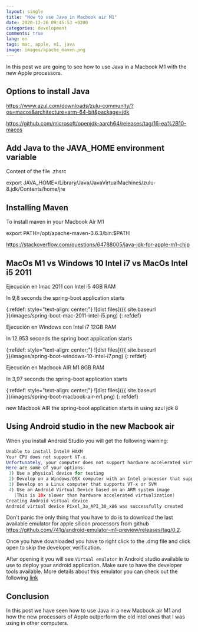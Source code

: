 ```yaml
---
layout: single
title: "How to use Java in Macbook air M1"
date: 2020-12-26 09:45:53 +0200
categories: development
comments: true
lang: en
tags: mac, apple, m1, java
image: images/apache_maven.png
---
```


In this post we are going to see how to use Java in a Macbook M1 with the new Apple processors.

Options to install Java
--------------------------
https://www.azul.com/downloads/zulu-community/?os=macos&architecture=arm-64-bit&package=jdk

https://github.com/microsoft/openjdk-aarch64/releases/tag/16-ea%2B10-macos

Add Java to the JAVA_HOME environment variable
-----------------------------------------------------
Content of the file .zhsrc

export JAVA_HOME=/Library/Java/JavaVirtualMachines/zulu-8.jdk/Contents/home/jre

Installing Maven
----------------------------
To install maven in your Macbook Air M1

export PATH=/opt/apache-maven-3.6.3/bin:$PATH

https://stackoverflow.com/questions/64788005/java-jdk-for-apple-m1-chip

MacOs M1 vs Windows 10 Intel i7 vs MacOs Intel i5 2011 
--------------------------------------------------------

Ejecución en Imac 2011 con Intel i5 4GB RAM 

In 9,8 seconds the spring-boot application starts

{:refdef: style="text-align: center;"}
![dist files]({{ site.baseurl }}/images/spring-boot-mac-2011-intel-i5.png)
{: refdef}

Ejecución en Windows con Intel i7 12GB RAM

In 12.953 seconds the spring boot application starts

{:refdef: style="text-align: center;"}
![dist files]({{ site.baseurl }}/images/spring-boot-windows-10-intel-i7.png)
{: refdef}

Ejecución en Macbook AIR M1 8GB RAM

In 3,97 seconds the spring-boot application starts  

{:refdef: style="text-align: center;"}
![dist files]({{ site.baseurl }}/images/spring-boot-macbook-air-m1.png)
{: refdef}

new Macbook AIR the spring-boot application starts in using azul jdk 8

Using Android studio in the new Macbook air
-------------------------------------------

When you install Android Studio you will get the following warning: 

```java
Unable to install Intel® HAXM
Your CPU does not support VT-x.
Unfortunately, your computer does not support hardware accelerated virtualization.
Here are some of your options:
 1) Use a physical device for testing
 2) Develop on a Windows/OSX computer with an Intel processor that supports VT-x and NX
 3) Develop on a Linux computer that supports VT-x or SVM
 4) Use an Android Virtual Device based on an ARM system image
   (This is 10x slower than hardware accelerated virtualization)
Creating Android virtual device
Android virtual device Pixel_3a_API_30_x86 was successfully created
```

Don't panic the only thing that you have to do is to download the last available emulator for apple silicon processors from github https://github.com/741g/android-emulator-m1-preview/releases/tag/0.2.

Once you have downloaded you have to right click to the .dmg file and click open to skip the developer verification.

After opening it you will see `Virtual emulator` in Android studio available to use to deploy your android application. Make sure to have the developer tools available. More details about this emulator you can check out the following <a href="https://androidstudio.googleblog.com/2020/12/android-emulator-apple-silicon-preview.html"> link</a>

Conclusion
--------------
In this post we have seen how to use Java in a new Macbook air M1 and how the new processors of Apple outperform the old intel ones that I was using in other computers.